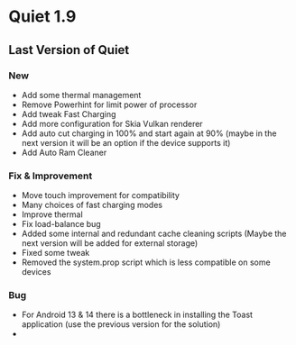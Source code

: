 # Quiet 1.9
## Last Version of Quiet
### New
- Add some thermal management
- Remove Powerhint for limit power of processor
- Add tweak Fast Charging
- Add more configuration for Skia Vulkan renderer
- Add auto cut charging in 100% and start again at 90% (maybe in the next version it will be an option if the device supports it)
- Add Auto Ram Cleaner

### Fix & Improvement
- Move touch improvement for compatibility
- Many choices of fast charging modes
- Improve thermal
- Fix load-balance bug 
- Added some internal and redundant cache cleaning scripts (Maybe the next version will be added for external storage)
- Fixed some tweak
- Removed the system.prop script which is less compatible on some devices

### Bug
- For Android 13 & 14 there is a bottleneck in installing the Toast application (use the previous version for the solution)
- 
